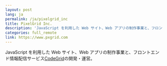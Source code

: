 ```yaml
---
layout: post
lang: ja
permalink: /ja/pixelgrid_inc
title: PixelGrid Inc.
description: 'JavaScript を利用した Web サイト、Web アプリの制作事業と、フロントエンド情報配信サービスCodeGridの開発・運営。'
categories: full_remote
link: https://www.pxgrid.com
---
```


<p>JavaScript を利用した Web サイト、Web アプリの制作事業と、フロントエンド情報配信サービス<a href="https://www.codegrid.net/">CodeGrid</a>の開発・運営。</p>
